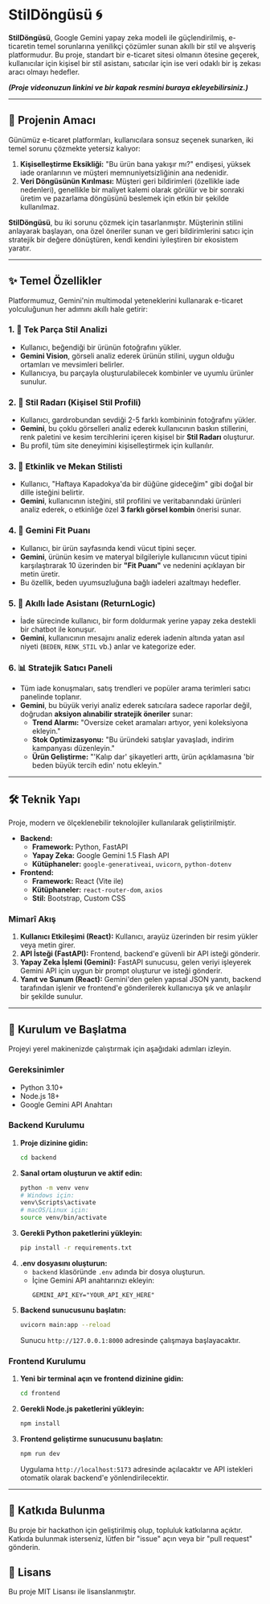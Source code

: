 # StilDöngüsü 🌀

**StilDöngüsü**, Google Gemini yapay zeka modeli ile güçlendirilmiş, e-ticaretin temel sorunlarına yenilikçi çözümler sunan akıllı bir stil ve alışveriş platformudur. Bu proje, standart bir e-ticaret sitesi olmanın ötesine geçerek, kullanıcılar için kişisel bir stil asistanı, satıcılar için ise veri odaklı bir iş zekası aracı olmayı hedefler.

[](https://www.youtube.com/watch?v=your-video-id)
_**(Proje videonuzun linkini ve bir kapak resmini buraya ekleyebilirsiniz.)**_

---

## 🎯 Projenin Amacı

Günümüz e-ticaret platformları, kullanıcılara sonsuz seçenek sunarken, iki temel sorunu çözmekte yetersiz kalıyor:
1.  **Kişiselleştirme Eksikliği:** "Bu ürün bana yakışır mı?" endişesi, yüksek iade oranlarının ve müşteri memnuniyetsizliğinin ana nedenidir.
2.  **Veri Döngüsünün Kırılması:** Müşteri geri bildirimleri (özellikle iade nedenleri), genellikle bir maliyet kalemi olarak görülür ve bir sonraki üretim ve pazarlama döngüsünü beslemek için etkin bir şekilde kullanılmaz.

**StilDöngüsü**, bu iki sorunu çözmek için tasarlanmıştır. Müşterinin stilini anlayarak başlayan, ona özel öneriler sunan ve geri bildirimlerini satıcı için stratejik bir değere dönüştüren, kendi kendini iyileştiren bir ekosistem yaratır.

---

## ✨ Temel Özellikler

Platformumuz, Gemini'nin multimodal yeteneklerini kullanarak e-ticaret yolculuğunun her adımını akıllı hale getirir:

### 1. 👕 Tek Parça Stil Analizi
-   Kullanıcı, beğendiği bir ürünün fotoğrafını yükler.
-   **Gemini Vision**, görseli analiz ederek ürünün stilini, uygun olduğu ortamları ve mevsimleri belirler.
-   Kullanıcıya, bu parçayla oluşturulabilecek kombinler ve uyumlu ürünler sunulur.

### 2. 📡 Stil Radarı (Kişisel Stil Profili)
-   Kullanıcı, gardırobundan sevdiği 2-5 farklı kombininin fotoğrafını yükler.
-   **Gemini**, bu çoklu görselleri analiz ederek kullanıcının baskın stillerini, renk paletini ve kesim tercihlerini içeren kişisel bir **Stil Radarı** oluşturur.
-   Bu profil, tüm site deneyimini kişiselleştirmek için kullanılır.

### 3. 📅 Etkinlik ve Mekan Stilisti
-   Kullanıcı, "Haftaya Kapadokya'da bir düğüne gideceğim" gibi doğal bir dille isteğini belirtir.
-   **Gemini**, kullanıcının isteğini, stil profilini ve veritabanındaki ürünleri analiz ederek, o etkinliğe özel **3 farklı görsel kombin** önerisi sunar.

### 4. 📐 Gemini Fit Puanı
-   Kullanıcı, bir ürün sayfasında kendi vücut tipini seçer.
-   **Gemini**, ürünün kesim ve materyal bilgileriyle kullanıcının vücut tipini karşılaştırarak 10 üzerinden bir **"Fit Puanı"** ve nedenini açıklayan bir metin üretir.
-   Bu özellik, beden uyumsuzluğuna bağlı iadeleri azaltmayı hedefler.

### 5. 💬 Akıllı İade Asistanı (ReturnLogic)
-   İade sürecinde kullanıcı, bir form doldurmak yerine yapay zeka destekli bir chatbot ile konuşur.
-   **Gemini**, kullanıcının mesajını analiz ederek iadenin altında yatan asıl niyeti (`BEDEN`, `RENK_STIL` vb.) anlar ve kategorize eder.

### 6. 📊 Stratejik Satıcı Paneli
-   Tüm iade konuşmaları, satış trendleri ve popüler arama terimleri satıcı panelinde toplanır.
-   **Gemini**, bu büyük veriyi analiz ederek satıcılara sadece raporlar değil, doğrudan **aksiyon alınabilir stratejik öneriler** sunar:
    -   **Trend Alarmı:** "Oversize ceket aramaları artıyor, yeni koleksiyona ekleyin."
    -   **Stok Optimizasyonu:** "Bu üründeki satışlar yavaşladı, indirim kampanyası düzenleyin."
    -   **Ürün Geliştirme:** "'Kalıp dar' şikayetleri arttı, ürün açıklamasına 'bir beden büyük tercih edin' notu ekleyin."

---

## 🛠️ Teknik Yapı

Proje, modern ve ölçeklenebilir teknolojiler kullanılarak geliştirilmiştir.

-   **Backend:**
    -   **Framework:** Python, FastAPI
    -   **Yapay Zeka:** Google Gemini 1.5 Flash API
    -   **Kütüphaneler:** `google-generativeai`, `uvicorn`, `python-dotenv`
-   **Frontend:**
    -   **Framework:** React (Vite ile)
    -   **Kütüphaneler:** `react-router-dom`, `axios`
    -   **Stil:** Bootstrap, Custom CSS

### Mimarî Akış

1.  **Kullanıcı Etkileşimi (React):** Kullanıcı, arayüz üzerinden bir resim yükler veya metin girer.
2.  **API İsteği (FastAPI):** Frontend, backend'e güvenli bir API isteği gönderir.
3.  **Yapay Zeka İşlemi (Gemini):** FastAPI sunucusu, gelen veriyi işleyerek Gemini API için uygun bir prompt oluşturur ve isteği gönderir.
4.  **Yanıt ve Sunum (React):** Gemini'den gelen yapısal JSON yanıtı, backend tarafından işlenir ve frontend'e gönderilerek kullanıcıya şık ve anlaşılır bir şekilde sunulur.

---

## 🚀 Kurulum ve Başlatma

Projeyi yerel makinenizde çalıştırmak için aşağıdaki adımları izleyin.

### Gereksinimler
-   Python 3.10+
-   Node.js 18+
-   Google Gemini API Anahtarı

### Backend Kurulumu

1.  **Proje dizinine gidin:**
    ```bash
    cd backend
    ```
2.  **Sanal ortam oluşturun ve aktif edin:**
    ```bash
    python -m venv venv
    # Windows için:
    venv\Scripts\activate
    # macOS/Linux için:
    source venv/bin/activate
    ```
3.  **Gerekli Python paketlerini yükleyin:**
    ```bash
    pip install -r requirements.txt
    ```
4.  **.env dosyasını oluşturun:**
    -   `backend` klasöründe `.env` adında bir dosya oluşturun.
    -   İçine Gemini API anahtarınızı ekleyin:
        ```
        GEMINI_API_KEY="YOUR_API_KEY_HERE"
        ```
5.  **Backend sunucusunu başlatın:**
    ```bash
    uvicorn main:app --reload
    ```
    Sunucu `http://127.0.0.1:8000` adresinde çalışmaya başlayacaktır.

### Frontend Kurulumu

1.  **Yeni bir terminal açın ve frontend dizinine gidin:**
    ```bash
    cd frontend
    ```
2.  **Gerekli Node.js paketlerini yükleyin:**
    ```bash
    npm install
    ```
3.  **Frontend geliştirme sunucusunu başlatın:**
    ```bash
    npm run dev
    ```
    Uygulama `http://localhost:5173` adresinde açılacaktır ve API istekleri otomatik olarak backend'e yönlendirilecektir.

---

## 🤝 Katkıda Bulunma

Bu proje bir hackathon için geliştirilmiş olup, topluluk katkılarına açıktır. Katkıda bulunmak isterseniz, lütfen bir "issue" açın veya bir "pull request" gönderin.

## 📄 Lisans

Bu proje MIT Lisansı ile lisanslanmıştır.

